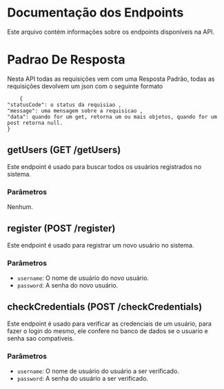 # Documentação dos Endpoints
Este arquivo contém informações sobre os endpoints disponíveis na API.

# Padrao De Resposta
Nesta API todas as requisições vem com uma Resposta Padrão, todas as requisições devolvem um json com o seguinte formato 

        {
	"statusCode": o status da requisiao ,
	"message": uma mensagem sobre a requisicao ,
	"data": quando for um get, retorna um ou mais objetos, quando for um post retorna null. 
	}


## getUsers (GET /getUsers)
Este endpoint é usado para buscar todos os usuários registrados no sistema.
### Parâmetros
Nenhum.

## register (POST /register)
Este endpoint é usado para registrar um novo usuário no sistema.
### Parâmetros
- `username`: O nome de usuário do novo usuário.
- `password`: A senha do novo usuário.

## checkCredentials (POST /checkCredentials)
Este endpoint é usado para verificar as credenciais de um usuário, para fazer o login do mesmo, ele confere no banco de dados se o usuario e senha sao compativeis.

### Parâmetros

- `username`: O nome de usuário do usuário a ser verificado.
- `password`: A senha do usuário a ser verificado.



